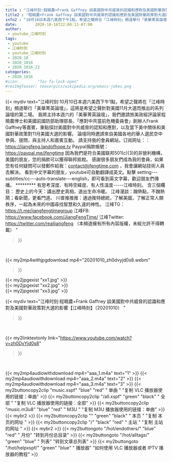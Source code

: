```yaml
---
title : "江峰时刻:程曉農+Frank Gaffney 談美國對中共威脅的認識和應對及美國對華政策對大選的影響【江峰時刻】（20201010） "
title2 : "程曉農+Frank Gaffney 談美國對中共威脅的認識和應對及美國對華政策對大選的影響【江峰時刻】（20201010） "
info2 : "10月10日本週六美西下午1點，希望之聲將在「江峰時刻」頻道舉行「美華菁英論壇」，這將是希望之聲針對美國11月大選而推出的系列論壇的第二場。 我將主持本週六的「美華菁英論壇」，我們邀請旅美政經評論家程曉農博士和美國前國防部助理部長、「應對中共當前危機委員會」創辦人Frank Gaffney等嘉賓，重點探討美國對中共威脅的認知和應對，以及當下美中關係和美國對華政策對11月美國大選的影響。 論壇同時邀請來自美國各地的華人選民空中參與、提問，與主持人和嘉賓互動。  請支持我的會員網站，订阅网址：：https://jiangfeng.landofhope.tv Paypal捐款帳號：https://paypal.me/jfengtime  因為我們是符合美國联邦501(c)(3)的非營利機構，美國的朋友，您的捐款可以獲得聯邦抵稅。 感謝很多朋友們成為我的會員，如果您有任何疑問可以發郵件給我：contact@jfengtime.com ，我會讓網站技術人員去解決。 看到中文字幕的朋友，youtube可自動翻譯成英文。點擊 setting---subtitles/cc---auto-translate---english，即可看到英文字幕，歡迎朋友們傳播。                                                     ********* 有思考深度、有時空緯度、有人性溫度-----江峰時刻。 含三個欄目： 歷史上的今天：講出歷史真相，道出生命冷暖。 江峰漫談：蹭熱點，不蹭熱鬧；看新聞，更看門道。 川普推推推：通過推特總統，了解美國，了解正常人類秩序，一起為未來的中國尋找智慧和久違的神性。  江峰TG：https://t.me/jiangfengtimegroup 江峰FB: https://www.facebook.com/JiangFengTime/ 江峰Twitter: https://twitter.com/realjiangfeng （本頻道擁有所有內容版權，未經允許不得轉載） "
date:        2020-10-16T22:08:12-07:00
author:
 - youtube_江峰时刻
tags:
 - youtube
 - 江峰时刻
 - youtube_江峰时刻
 - 2020_10
 - 2020_1016
 - 2020_1016_22
categories:
 - 2020_1016
#icon:        "fas fa-lock-open"
#resImgTeaser: teaserpics/wikipedia.org/emacs-jokes.png
---
```


{{< mydiv text="江峰时刻:10月10日本週六美西下午1點，希望之聲將在「江峰時刻」頻道舉行「美華菁英論壇」，這將是希望之聲針對美國11月大選而推出的系列論壇的第二場。 我將主持本週六的「美華菁英論壇」，我們邀請旅美政經評論家程曉農博士和美國前國防部助理部長、「應對中共當前危機委員會」創辦人Frank Gaffney等嘉賓，重點探討美國對中共威脅的認知和應對，以及當下美中關係和美國對華政策對11月美國大選的影響。 論壇同時邀請來自美國各地的華人選民空中參與、提問，與主持人和嘉賓互動。  請支持我的會員網站，订阅网址：：https://jiangfeng.landofhope.tv Paypal捐款帳號：https://paypal.me/jfengtime  因為我們是符合美國联邦501(c)(3)的非營利機構，美國的朋友，您的捐款可以獲得聯邦抵稅。 感謝很多朋友們成為我的會員，如果您有任何疑問可以發郵件給我：contact@jfengtime.com ，我會讓網站技術人員去解決。 看到中文字幕的朋友，youtube可自動翻譯成英文。點擊 setting---subtitles/cc---auto-translate---english，即可看到英文字幕，歡迎朋友們傳播。                                                     ********* 有思考深度、有時空緯度、有人性溫度-----江峰時刻。 含三個欄目： 歷史上的今天：講出歷史真相，道出生命冷暖。 江峰漫談：蹭熱點，不蹭熱鬧；看新聞，更看門道。 川普推推推：通過推特總統，了解美國，了解正常人類秩序，一起為未來的中國尋找智慧和久違的神性。  江峰TG：https://t.me/jiangfengtimegroup 江峰FB: https://www.facebook.com/JiangFengTime/ 江峰Twitter: https://twitter.com/realjiangfeng （本頻道擁有所有內容版權，未經允許不得轉載） "
>}}
<br>


{{< my2mp4withjpgdownload mp4="20201010_zh0dvyjd0s8.webm"
>}}

{{< my2jpgexist "xx1.jpg" >}}<br>
{{< my2jpgexist "xx2.jpg" >}}<br>
{{< my2jpgexist "xx3.jpg" >}}<br>



{{< mydiv text="江峰时刻:程曉農+Frank Gaffney 談美國對中共威脅的認識和應對及美國對華政策對大選的影響【江峰時刻】（20201010） "
>}}
<br>

{{< my2linktextonly link="https://www.youtube.com/watch?v=zh0DvYjd0s8"
>}}


<br>

{{< my2mp4audiowithdownload mp4="aaa_1.m4a"    text="1" >}}
{{< my2mp4audiowithdownload mp4="aaa_2.m4a"    text="2" >}}
{{< my2mp4audiowithdownload mp4="aaa_3.m4a"    text="3" >}}
{{< my2buttoncopy2clip "music.xspf"        "blue"   "red"    " 单曲 "  "复制 VLC 播放器使用的链接：单曲" >}} {{< my2buttoncopy2clip "/all.xspf"         "green"  "black"  " 全部 "  "复制 VLC 播放器使用的链接：全部" >}} {{< my2buttoncopy2clip "music.m3u8"        "blue"   "red"    " M3U  "    "复制 M3U 播放器使用的链接：单曲" >}} {{< mybr2 >}} {{< my2buttoncopy2clip ""                  "green"  "black"  " 本页 "    "复制 本页的网址 " >}} {{< my2buttoncopy2clip "/"                 "black"  "red"    " 主站 "    "复制 主站的网址 " >}} {{< mybr2 >}} {{< my2buttongoto      "/hot/endothers/"   "blue"   "red"    " 月份"   "转到月份总目录" >}} {{< my2buttongoto      "/hot/alltags/"     "green"  "blue"   " 列表"   "转到文章总列表" >}} {{< my2buttongoto      "/hot/helpxspf/"    "green"  "blue"   " 播放器" "如何使用 VLC 播放器或者 IPTV 播放器的教程" >}} 
